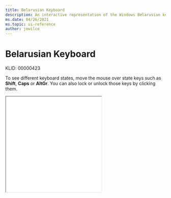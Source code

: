 ```yaml
---
title: Belarusian Keyboard
description: An interactive representation of the Windows Belarusian keyboard. To see different keyboard states, click or move the mouse over the state keys.
ms.date: 04/26/2021
ms.topic: ui-reference
author: jowilco
---
```


# Belarusian Keyboard

KLID: 00000423

To see different keyboard states, move the mouse over state keys such as **Shift**, **Caps** or **AltGr**. You can also lock or unlock those keys by clicking them.

<iframe src="kbdblr.html" height="300"></iframe>
